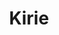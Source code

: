 --- 
title: "Kirie"
publishdate: "2019-5-17T16:48:46+02:00"
src: "https://365manga.net/manga/kirie"
image: "https://data.365manga.net/images/thumbnails/19306-kirie.jpg"
description: "Matthias, a child abused continuously by his mother, having committed her murder finds refuge in a church where he meets a seemingly helpful, young priest and Hans, a fellow resident. Not much time passes, however, until Matthias realizes that there's something suspicious going on behind the facade of a peaceful shelter... [summary taken from Aarinfantasy's website]"
---